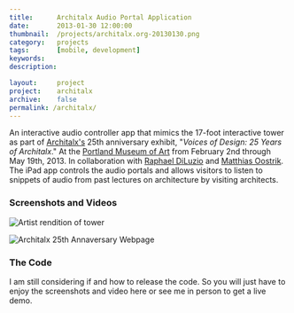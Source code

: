 ```yaml
---
title: 		Architalx Audio Portal Application
date: 		2013-01-30 12:00:00
thumbnail: 	/projects/architalx.org-20130130.png
category: 	projects
tags: 		[mobile, development]
keywords:
description:

layout: 	project
project:	architalx
archive:	false
permalink: /architalx/
---
```

An interactive audio controller app that mimics the 17-foot interactive
tower as part of [Architalx's][architalx] 25th anniversary exhibit,
"_Voices of Design: 25 Years of Architalx_." At the [Portland Museum of
Art][pma] from February 2nd through May 19th, 2013. In collaboration
with [Raphael DiLuzio][raphael] and [Matthias Oostrik][matthias]. The
iPad app controls the audio portals and allows visitors to listen to
snippets of audio from past lectures on architecture by visiting
architects.


### Screenshots and Videos

![Artist rendition of tower][tower]

![Architalx 25th Annaversary Webpage][architalxweb]

### The Code
I am still considering if and how to release the code. So you will just
have to enjoy the screenshots and video here or see me in person to get
a live demo.

 [architalx]: http://www.architalx.org
 [raphael]: http://www.raphaeldiluzio.com
 [matthias]: http://www.magdatt.nl
 [pma]: http://www.portlandmuseum.org/
 [tower]: {{"/projects/architalx-tower-500x300.png"|prepend:site.assetsurl}}
 [architalxweb]:{{"/projects/architalx.org-20130130.png"|prepend:site.assetsurl}}
